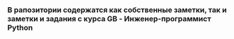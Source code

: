 ### **В рапозитории содержатся как собственные заметки, так и заметки и задания с курса GB - Инженер-программист Python**
